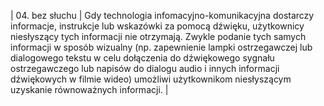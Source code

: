 | 04. bez słuchu | Gdy technologia infomacyjno-komunikacyjna dostarczy informacje, instrukcje lub wskazówki za pomocą dźwięku, użytkownicy niesłyszący tych informacji nie otrzymają. Zwykle podanie tych samych informacji w sposób wizualny (np. zapewnienie lampki ostrzegawczej lub dialogowego tekstu w celu dołączenia do dźwiękowego sygnału ostrzegawczego lub napisów do dialogu audio i innych informacji dźwiękowych w filmie wideo) umożliwi użytkownikom niesłyszącym uzyskanie równoważnych informacji. |